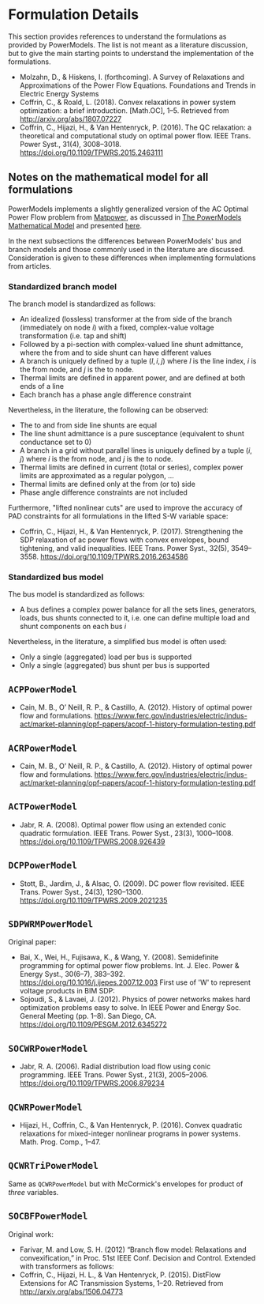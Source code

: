 # Formulation Details

This section provides references to understand the formulations as provided by PowerModels. The list is not meant as a literature discussion, but to give the main starting points to understand the implementation of the formulations.

- Molzahn, D., & Hiskens, I. (forthcoming). A Survey of Relaxations and Approximations of the Power Flow Equations. Foundations and Trends in Electric Energy Systems
- Coffrin, C., & Roald, L. (2018). Convex relaxations in power system optimization: a brief introduction. [Math.OC], 1–5. Retrieved from <http://arxiv.org/abs/1807.07227>
- Coffrin, C., Hijazi, H., & Van Hentenryck, P. (2016). The QC relaxation: a theoretical and computational study on optimal power flow. IEEE Trans. Power Syst., 31(4), 3008–3018. <https://doi.org/10.1109/TPWRS.2015.2463111>


## Notes on the mathematical model for all formulations
PowerModels implements a slightly generalized version of the AC Optimal Power Flow problem from [Matpower](http://www.pserc.cornell.edu/matpower/), as discussed in [The PowerModels Mathematical Model](@ref) and presented [here](https://www.youtube.com/watch?v=j7r4onyiNRQ).

In the next subsections the differences between PowerModels' bus and branch models and those commonly used in the literature are discussed.
Consideration is given to these differences when implementing formulations from articles.

### Standardized branch model
The branch model is standardized as follows:
- An idealized (lossless) transformer at the from side of the branch (immediately on node $i$) with a fixed, complex-value voltage transformation (i.e. tap and shift)
- Followed by a pi-section with complex-valued line shunt admittance, where the from and to side shunt can have different values
- A branch is uniquely defined by a tuple $(l,i,j)$ where $l$ is the line index, $i$ is the from node, and $j$ is the to node.
- Thermal limits are defined in apparent power, and are defined at both ends of a line
- Each branch has a phase angle difference constraint

Nevertheless, in the literature, the following can be observed:
- The to and from side line shunts are equal
- The line shunt admittance is a pure susceptance (equivalent to shunt conductance set to 0)
- A branch in a grid without parallel lines is uniquely defined by a tuple $(i,j)$ where $i$ is the from node, and $j$ is the to node.
- Thermal limits are defined in current (total or series), complex power limits are approximated as a regular polygon, ...
- Thermal limits are defined only at the from (or to) side
- Phase angle difference constraints are not included

Furthermore, "lifted nonlinear cuts" are used to improve the accuracy of PAD constraints for all formulations in the lifted S-W variable space:
- Coffrin, C., Hijazi, H., & Van Hentenryck, P. (2017). Strengthening the SDP relaxation of ac power flows with convex envelopes, bound tightening, and valid inequalities. IEEE Trans. Power Syst., 32(5), 3549–3558. <https://doi.org/10.1109/TPWRS.2016.2634586>


### Standardized bus model
The bus model is standardized as follows:
- A bus defines a complex power balance for all the sets lines, generators, loads, bus shunts connected to it, i.e. one can define multiple load  and shunt  components on each bus $i$

Nevertheless, in the literature, a simplified bus model is often used:
- Only a single (aggregated) load per bus is supported
- Only a single (aggregated) bus shunt per bus is supported




## `ACPPowerModel`
- Cain, M. B., O’ Neill, R. P., & Castillo, A. (2012). History of optimal power flow and formulations. <https://www.ferc.gov/industries/electric/indus-act/market-planning/opf-papers/acopf-1-history-formulation-testing.pdf>


## `ACRPowerModel`
- Cain, M. B., O’ Neill, R. P., & Castillo, A. (2012). History of optimal power flow and formulations. <https://www.ferc.gov/industries/electric/indus-act/market-planning/opf-papers/acopf-1-history-formulation-testing.pdf>


## `ACTPowerModel`
- Jabr, R. A. (2008). Optimal power flow using an extended conic quadratic formulation. IEEE Trans. Power Syst., 23(3), 1000–1008. <https://doi.org/10.1109/TPWRS.2008.926439>

## `DCPPowerModel`
- Stott, B., Jardim, J., & Alsac, O. (2009). DC power flow revisited. IEEE Trans. Power Syst., 24(3), 1290–1300. <https://doi.org/10.1109/TPWRS.2009.2021235>

## `SDPWRMPowerModel`
Original paper:
- Bai, X., Wei, H., Fujisawa, K., & Wang, Y. (2008). Semidefinite programming for optimal power flow problems. Int. J. Elec. Power & Energy Syst., 30(6–7), 383–392. <https://doi.org/10.1016/j.ijepes.2007.12.003>
First use of 'W' to represent voltage products in BIM SDP:
- Sojoudi, S., & Lavaei, J. (2012). Physics of power networks makes hard optimization problems easy to solve. In IEEE Power and Energy Soc. General Meeting (pp. 1–8). San Diego, CA. <https://doi.org/10.1109/PESGM.2012.6345272>



## `SOCWRPowerModel`
- Jabr, R. A. (2006). Radial distribution load flow using conic programming. IEEE Trans. Power Syst., 21(3), 2005–2006. <https://doi.org/10.1109/TPWRS.2006.879234>


## `QCWRPowerModel`
- Hijazi, H., Coffrin, C., & Van Hentenryck, P. (2016). Convex quadratic relaxations for mixed-integer nonlinear programs in power systems. Math. Prog. Comp., 1–47.

## `QCWRTriPowerModel`
Same as `QCWRPowerModel` but with McCormick's envelopes for product of *three* variables.


## `SOCBFPowerModel`
Original work:
- Farivar, M. and Low, S. H. (2012) “Branch flow model: Relaxations and convexification,” in Proc. 51st IEEE Conf. Decision and Control.
Extended with transformers as follows:
- Coffrin, C., Hijazi, H. L., & Van Hentenryck, P. (2015). DistFlow Extensions for AC Transmission Systems, 1–20. Retrieved from <http://arxiv.org/abs/1506.04773>
